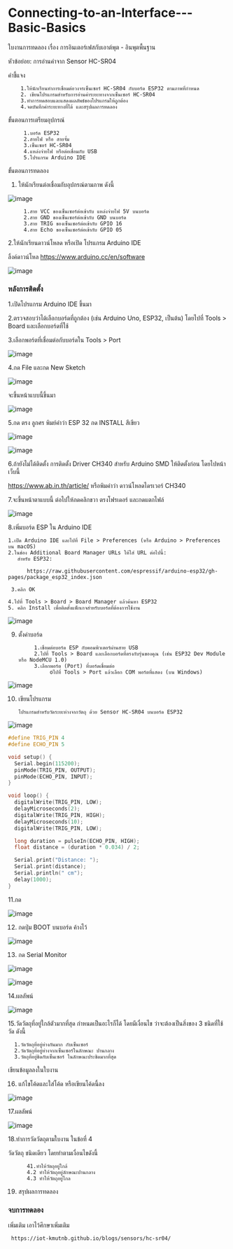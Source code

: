 # Connecting-to-an-Interface---Basic-Basics
ใบงานการทดลอง  เรื่อง การอินเตอร์เฟสกับเอาต์พุต -  อินพุตพื้นฐาน

หัวข้อย่อย: การอ่านค่าจาก Sensor HC-SR04 

คำชี้แจง

        1.ให้นักเรียนทำการเชื่อมต่อวงจรเซ็นเซอร์ HC-SR04 กับบอร์ด ESP32 ตามภาพที่กำหนด
        2. เขียนโปรแกรมสำหรับการอ่านค่าระยะทางจากเซ็นเซอร์ HC-SR04
        3.ทำการทดสอบและแสดงผลลัพธ์ของโปรแกรมให้ถูกต้อง
        4.จดบันทึกค่าระยะทางที่ได้ และสรุปผลการทดลอง
        
ขั้นตอนการเตรียมอุปกรณ์

         1.บอร์ด ESP32 
         2.สายไฟ หรือ สายจั้ม
         3.เซ็นเซอร์ HC-SR04
         4.แหล่งจ่ายไฟ หรือต่อเชื่อมกับ USB
         5.โปรแกรม Arduino IDE
         
ขั้นตอนการทดลอง

1.	ให้นักเรียนต่อเชื่อมกับอุปกรณ์ตามภาพ ดังนี้


![image](https://github.com/user-attachments/assets/332bffac-0215-447c-a34f-54e6b264faf9)


         1.สาย VCC ของเซ็นเซอร์ต่อเข้ากับ แหล่งจ่ายไฟ 5V บนบอร์ด     
         2.สาย GND ของเซ็นเซอร์ต่อเข้ากับ GND บนบอร์ด
         3.สาย TRIG ของเซ็นเซอร์ต่อเข้ากับ GPIO 16                           
         4.สาย Echo ของเซ็นเซอร์ต่อเข้ากับ GPIO 05                             


2.ให้นักเรียนดาวน์โหลด หรือเปิด โปรแกรม  Arduino IDE

   ลิ้งค์ดาวน์โหล  https://www.arduino.cc/en/software


![image](https://github.com/user-attachments/assets/c777cbb3-3680-4bf5-837e-a6f647c02110)



### หลังการติดตั้ง

1.เปิดโปรแกรม Arduino IDE ขึ้นมา

2.ตรวจสอบว่าได้เลือกบอร์ดที่ถูกต้อง (เช่น Arduino Uno, ESP32, เป็นต้น) โดยไปที่ Tools > Board และเลือกบอร์ดที่ใช้

3.เลือกพอร์ตที่เชื่อมต่อกับบอร์ดใน Tools > Port

![image](https://github.com/user-attachments/assets/67a91061-51a7-400c-b2d0-c8f6ab3aee91)


4.กด File และกด  New Sketch

![image](https://github.com/user-attachments/assets/3c0017c7-c022-455e-8f35-9d7d233d1d89)

จะขึ้นหน้าแบบนี้ขึ้นมา

![image](https://github.com/user-attachments/assets/63caad41-9af6-46fa-bcff-43f39b8ccf3e)


5.กด ตรง ลูกศร พิมย์คำว่า ESP 32 กด INSTALL สีเขียว

![image](https://github.com/user-attachments/assets/bf53c575-6024-4100-a3d2-49bb7d94bb05)

![image](https://github.com/user-attachments/assets/3c76241e-0ed2-4b9d-8839-f806955f7a75)

6.ถ้ายังไม่ได้ติดตั้ง  การติดตั้ง Driver CH340 สำหรับ Arduino SMD ให้ติดตั้งก่อน โดยไปหน้าเว็บนี้

https://www.ab.in.th/article/   หรือพิมคำว่า  ดาวน์โหลดไดรเวอร์ CH340

7.จะขึ้นหน้าตาแบบนี้ ต่อไปให้กดคลิกขวา ตรงโฟรเดอร์ และกดแตกไฟล์

![image](https://github.com/user-attachments/assets/5af456a6-6538-4b02-b1aa-e9955907d7fe)

8.เพิ่มบอร์ด ESP ใน Arduino IDE

    1.เปิด Arduino IDE และไปที่ File > Preferences (หรือ Arduino > Preferences บน macOS)
    2.ในช่อง Additional Board Manager URLs ให้ใส่ URL ต่อไปนี้:
       สำหรับ ESP32:

          https://raw.githubusercontent.com/espressif/arduino-esp32/gh-pages/package_esp32_index.json
          
     3.คลิก OK

    4.ไปที่ Tools > Board > Board Manager แล้วค้นหา ESP32 
    5. คลิก Install เพื่อติดตั้งแพ็กเกจสำหรับบอร์ดที่ต้องการใช้งาน

![image](https://github.com/user-attachments/assets/5866c15e-d57b-4250-bdd7-65a2f397c391)


9. ตั้งค่าบอร์ด

            1.เชื่อมต่อบอร์ด ESP กับคอมพิวเตอร์ผ่านสาย USB
            2.ไปที่ Tools > Board และเลือกบอร์ดที่ตรงกับรุ่นของคุณ (เช่น ESP32 Dev Module หรือ NodeMCU 1.0)
            3.เลือกพอร์ต (Port) ที่บอร์ดเชื่อมต่อ
                 oไปที่ Tools > Port แล้วเลือก COM พอร์ตที่แสดง (บน Windows)

![image](https://github.com/user-attachments/assets/16ca734d-db2e-4053-b0af-cccca79df540)


10. เขียนโปรแกรม
    
        โปรแกรมสำหรับวัดระยะห่างจากวัตถุ ด้วย Sensor HC-SR04 บนบอร์ด ESP32

![image](https://github.com/user-attachments/assets/88d97761-b334-4767-95a3-f81198e4f1d4)

``` cpp
#define TRIG_PIN 4
#define ECHO_PIN 5

void setup() {
  Serial.begin(115200);
  pinMode(TRIG_PIN, OUTPUT);
  pinMode(ECHO_PIN, INPUT);
}

void loop() {
  digitalWrite(TRIG_PIN, LOW);
  delayMicroseconds(2);
  digitalWrite(TRIG_PIN, HIGH);
  delayMicroseconds(10);
  digitalWrite(TRIG_PIN, LOW);

  long duration = pulseIn(ECHO_PIN, HIGH);
  float distance = (duration * 0.034) / 2;

  Serial.print("Distance: ");
  Serial.print(distance);
  Serial.println(" cm");
  delay(1000);
}
``` 

11.กด 

![image](https://github.com/user-attachments/assets/990109bd-65e0-46b3-bb81-f3bee5e4780c)

12. กดปุ่ม BOOT บนบอร์ด  ค้างไว้

![image](https://github.com/user-attachments/assets/78ab72b7-710a-4e0c-b9e8-94d7d0d81db2)

13. กด Serial Monitor 

![image](https://github.com/user-attachments/assets/e0dced5f-063e-4aa1-ba85-f9fca858e7ec)

![image](https://github.com/user-attachments/assets/765f5de5-85e6-47cc-acf0-674a735815c9)


14.ผลลัพน์

![image](https://github.com/user-attachments/assets/04d006b2-3d8b-4827-8f75-f0d783bdfeb0)

15.วัดวัตถุที่อยู่ใกล้ตัวมากที่สุด กำหนดเป็นอะไรก็ได้ โดยมีเงื่อนไข ว่าจะต้องเป็นสิ่งของ 3 ชนิดที่ใช้วัด ดังนี้

      1.วัดวัตถุที่อยู่ห่างกันมาก กับเซ็นเซอร์ 
      2.วัดวัตถุที่อยู่ห่างจากเซ็นเซอร์ในลักษณะ ปานกลาง 
      3.วัตถุที่อยู่ชิดกับเซ็นเซอร์ ในลักษณะประชิดมากที่สุด 
      
เขียนข้อมูลลงในใบงาน

16. แก้ไขโค้ดและใส่โค้ด หรือเขียนโค้ดนี้ลง

![image](https://github.com/user-attachments/assets/d10fe02a-64ab-4c4d-b3e0-2ab95bdfb208)

17.ผลลัพน์

![image](https://github.com/user-attachments/assets/88bf1f31-bab8-4933-aaac-d8da8535071d)


18.ทำการวัดวัตถุตามใบงาน ในข้อที่  4

วัดวัตถุ ชนิดเดียว โดยทำตามเงื่อนไขดังนี้

          41.ทำให้วัตถุอยู่ใกล้   
          4.2 ทำให้วัตถุอยู่ลักษณะปานกลาง   
          4.3 ทำให้วัตถุอยู่ไกล
          
19. สรุปผลการทดลอง 


### จบการทดลอง

เพิ่มเติม เอาไว้ศึกษาเพิ่มเติม

     https://iot-kmutnb.github.io/blogs/sensors/hc-sr04/















